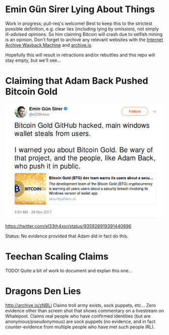 # Emin Gün Sirer Lying About Things

Work in progress; pull-req's welcome! Best to keep this to the strictest
possible definition, e.g. clear lies (including lying by omission), not simply
ill-advised opinions.  So him claiming Bitcoin will crash due to selfish mining
is an opinion. Don't forget to archive any relevant websites with the [Internet
Archive Wayback Machine](https://web.archive.org) and [archive.is](https://archive.is).

Hopefully this will result in retractions and/or rebuttles and this repo will
stay empty, but we'll see...


# Claiming that Adam Back Pushed Bitcoin Gold

![](twitter.com/el33th4xor/status/935928919391440896/screenshot.png)

https://twitter.com/el33th4xor/status/935928919391440896

Status: No evidence provided that Adam did in fact do this.


# Teechan Scaling Claims

TODO! Quite a bit of work to document and explan this one...


# Dragons Den Lies
http://archive.is/zNBLj
Claims troll army exists, sock puppets, etc...  Zero evidence other than screen shot that shows commentary on a livestream on Whalepool.  Claims real people who have confirmed identities (but are anonymous/pseudonymous) are sock puppets (no evidence, and in fact counter-evidence from multiple people who have met such people IRL).
